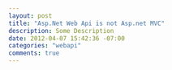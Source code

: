 ```yaml
---
layout: post
title: "Asp.Net Web Api is not Asp.net MVC"
description: Some Description
date: 2012-04-07 15:42:36 -07:00
categories: "webapi"
comments: true
---
```

